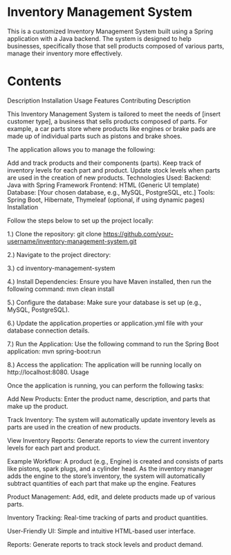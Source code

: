 # Inventory Management System

This is a customized Inventory Management System built using a Spring application with a Java backend. The system is designed to help businesses, specifically those that sell products composed of various parts, manage their inventory more effectively.

# Contents

Description
Installation
Usage
Features
Contributing
Description

This Inventory Management System is tailored to meet the needs of [insert customer type], a business that sells products composed of parts. For example, a car parts store where products like engines or brake pads are made up of individual parts such as pistons and brake shoes.

The application allows you to manage the following:

Add and track products and their components (parts).
Keep track of inventory levels for each part and product.
Update stock levels when parts are used in the creation of new products.
Technologies Used:
Backend: Java with Spring Framework
Frontend: HTML (Generic UI template)
Database: [Your chosen database, e.g., MySQL, PostgreSQL, etc.]
Tools: Spring Boot, Hibernate, Thymeleaf (optional, if using dynamic pages)
Installation

Follow the steps below to set up the project locally:

1.) Clone the repository:
git clone https://github.com/your-username/inventory-management-system.git

2.) Navigate to the project directory:

3.) cd inventory-management-system

4.) Install Dependencies: Ensure you have Maven installed, then run the following command:
mvn clean install

5.) Configure the database:
Make sure your database is set up (e.g., MySQL, PostgreSQL).

6.) Update the application.properties or application.yml file with your database connection details.

7.) Run the Application: Use the following command to run the Spring Boot application:
mvn spring-boot:run

8.) Access the application: The application will be running locally on http://localhost:8080.
Usage

Once the application is running, you can perform the following tasks:

Add New Products:
Enter the product name, description, and parts that make up the product.

Track Inventory:
The system will automatically update inventory levels as parts are used in the creation of new products.

View Inventory Reports:
Generate reports to view the current inventory levels for each part and product.

Example Workflow:
A product (e.g., Engine) is created and consists of parts like pistons, spark plugs, and a cylinder head.
As the inventory manager adds the engine to the store’s inventory, the system will automatically subtract quantities of each part that make up the engine.
Features

Product Management: Add, edit, and delete products made up of various parts.

Inventory Tracking: Real-time tracking of parts and product quantities.

User-Friendly UI: Simple and intuitive HTML-based user interface.

Reports: Generate reports to track stock levels and product demand.




